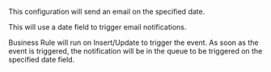 This configuration will send an email on the specified date.

This will use a date field to trigger email notifications.

Business Rule will run on Insert/Update to trigger the event. As soon as the event is triggered, the notification will be in the queue to be triggered on the specified date field.
